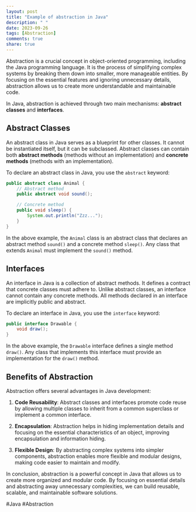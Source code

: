 ```yaml
---
layout: post
title: "Example of abstraction in Java"
description: " "
date: 2023-09-26
tags: [Abstraction]
comments: true
share: true
---
```


Abstraction is a crucial concept in object-oriented programming, including the Java programming language. It is the process of simplifying complex systems by breaking them down into smaller, more manageable entities. By focusing on the essential features and ignoring unnecessary details, abstraction allows us to create more understandable and maintainable code.

In Java, abstraction is achieved through two main mechanisms: **abstract classes** and **interfaces**.

## Abstract Classes

An abstract class in Java serves as a blueprint for other classes. It cannot be instantiated itself, but it can be subclassed. Abstract classes can contain both **abstract methods** (methods without an implementation) and **concrete methods** (methods with an implementation).

To declare an abstract class in Java, you use the `abstract` keyword:

```java
public abstract class Animal {
    // Abstract method
    public abstract void sound();

    // Concrete method
    public void sleep() {
        System.out.println("Zzz...");
    }
}
```

In the above example, the `Animal` class is an abstract class that declares an abstract method `sound()` and a concrete method `sleep()`. Any class that extends `Animal` must implement the `sound()` method.

## Interfaces

An interface in Java is a collection of abstract methods. It defines a contract that concrete classes must adhere to. Unlike abstract classes, an interface cannot contain any concrete methods. All methods declared in an interface are implicitly public and abstract.

To declare an interface in Java, you use the `interface` keyword:

```java
public interface Drawable {
    void draw();
}
```

In the above example, the `Drawable` interface defines a single method `draw()`. Any class that implements this interface must provide an implementation for the `draw()` method.

## Benefits of Abstraction

Abstraction offers several advantages in Java development:

1. **Code Reusability**: Abstract classes and interfaces promote code reuse by allowing multiple classes to inherit from a common superclass or implement a common interface.

2. **Encapsulation**: Abstraction helps in hiding implementation details and focusing on the essential characteristics of an object, improving encapsulation and information hiding.

3. **Flexible Design**: By abstracting complex systems into simpler components, abstraction enables more flexible and modular designs, making code easier to maintain and modify.

In conclusion, abstraction is a powerful concept in Java that allows us to create more organized and modular code. By focusing on essential details and abstracting away unnecessary complexities, we can build reusable, scalable, and maintainable software solutions.

#Java #Abstraction